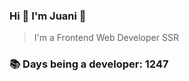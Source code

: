 ### Hi 👋 I&#39;m Juani 🦁

> I&#39;m a Frontend Web Developer SSR

### 📚 Days being a developer: 1247
